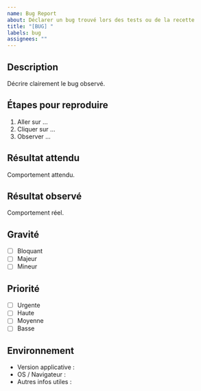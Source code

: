 ```yaml
---
name: Bug Report
about: Déclarer un bug trouvé lors des tests ou de la recette
title: "[BUG] "
labels: bug
assignees: ""
---
```


## Description
Décrire clairement le bug observé.

## Étapes pour reproduire
1. Aller sur …
2. Cliquer sur …
3. Observer …

## Résultat attendu
Comportement attendu.

## Résultat observé
Comportement réel.

## Gravité
- [ ] Bloquant
- [ ] Majeur
- [ ] Mineur

## Priorité
- [ ] Urgente
- [ ] Haute
- [ ] Moyenne
- [ ] Basse

## Environnement
- Version applicative : 
- OS / Navigateur :
- Autres infos utiles :
